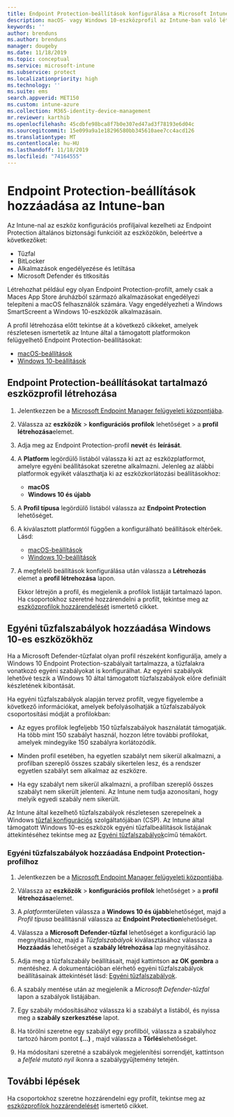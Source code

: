 ```yaml
---
title: Endpoint Protection-beállítások konfigurálása a Microsoft Intune-ban – Azure | Microsoft Docs
description: macOS- vagy Windows 10-eszközprofil az Intune-ban való létrehozásakor létrehozhat Endpoint Protection-beállításokat is.
keywords: ''
author: brenduns
ms.author: brenduns
manager: dougeby
ms.date: 11/18/2019
ms.topic: conceptual
ms.service: microsoft-intune
ms.subservice: protect
ms.localizationpriority: high
ms.technology: ''
ms.suite: ems
search.appverid: MET150
ms.custom: intune-azure
ms.collection: M365-identity-device-management
mr.reviewer: karthib
ms.openlocfilehash: 45cdbfe98bca8f7b0e307ed47ad3f78193e6d04c
ms.sourcegitcommit: 15e099a9a1e18296580bb345610aee7cc4acd126
ms.translationtype: MT
ms.contentlocale: hu-HU
ms.lasthandoff: 11/18/2019
ms.locfileid: "74164555"
---
```

# <a name="add-endpoint-protection-settings-in-intune"></a>Endpoint Protection-beállítások hozzáadása az Intune-ban

Az Intune-nal az eszköz konfigurációs profiljaival kezelheti az Endpoint Protection általános biztonsági funkcióit az eszközökön, beleértve a következőket:

- Tűzfal
- BitLocker
- Alkalmazások engedélyezése és letiltása
- Microsoft Defender és titkosítás

Létrehozhat például egy olyan Endpoint Protection-profilt, amely csak a Maces App Store áruházból származó alkalmazásokat engedélyezi telepíteni a macOS felhasználók számára. Vagy engedélyezheti a Windows SmartScreent a Windows 10-eszközök alkalmazásain.

A profil létrehozása előtt tekintse át a következő cikkeket, amelyek részletesen ismertetik az Intune által a támogatott platformokon felügyelhető Endpoint Protection-beállításokat:

- [macOS-beállítások](endpoint-protection-macos.md)
- [Windows 10-beállítások](endpoint-protection-windows-10.md)

## <a name="create-a-device-profile-containing-endpoint-protection-settings"></a>Endpoint Protection-beállításokat tartalmazó eszközprofil létrehozása

1. Jelentkezzen be a [Microsoft Endpoint Manager felügyeleti központjába](https://go.microsoft.com/fwlink/?linkid=2109431).

2. Válassza az **eszközök** > **konfigurációs profilok** lehetőséget > a **profil létrehozása**elemet.

3. Adja meg az Endpoint Protection-profil **nevét** és **leírását**.

4. A **Platform** legördülő listából válassza ki azt az eszközplatformot, amelyre egyéni beállításokat szeretne alkalmazni. Jelenleg az alábbi platformok egyikét választhatja ki az eszközkorlátozási beállításokhoz:

   - **macOS**
   - **Windows 10 és újabb**

5. A **Profil típusa** legördülő listából válassza az **Endpoint Protection** lehetőséget.

6. A kiválasztott platformtól függően a konfigurálható beállítások eltérőek. Lásd:

   - [macOS-beállítások](endpoint-protection-macos.md)
   - [Windows 10-beállítások](endpoint-protection-windows-10.md)

7. A megfelelő beállítások konfigurálása után válassza a **Létrehozás** elemet a **profil létrehozása** lapon.

   Ekkor létrejön a profil, és megjelenik a profilok listáját tartalmazó lapon. Ha csoportokhoz szeretné hozzárendelni a profilt, tekintse meg az [eszközprofilok hozzárendelését](../configuration/device-profile-assign.md) ismertető cikket.

## <a name="add-custom-firewall-rules-for-windows-10-devices"></a>Egyéni tűzfalszabályok hozzáadása Windows 10-es eszközökhöz

Ha a Microsoft Defender-tűzfalat olyan profil részeként konfigurálja, amely a Windows 10 Endpoint Protection-szabályait tartalmazza, a tűzfalakra vonatkozó egyéni szabályokat is konfigurálhat. Az egyéni szabályok lehetővé teszik a Windows 10 által támogatott tűzfalszabályok előre definiált készletének kibontását.

Ha egyéni tűzfalszabályok alapján tervez profilt, vegye figyelembe a következő információkat, amelyek befolyásolhatják a tűzfalszabályok csoportosítási módját a profilokban:

- Az egyes profilok legfeljebb 150 tűzfalszabályok használatát támogatják. Ha több mint 150 szabályt használ, hozzon létre további profilokat, amelyek mindegyike 150 szabályra korlátozódik.

- Minden profil esetében, ha egyetlen szabályt nem sikerül alkalmazni, a profilban szereplő összes szabály sikertelen lesz, és a rendszer egyetlen szabályt sem alkalmaz az eszközre.

- Ha egy szabályt nem sikerül alkalmazni, a profilban szereplő összes szabályt nem sikerült jelenteni. Az Intune nem tudja azonosítani, hogy melyik egyedi szabály nem sikerült.  

Az Intune által kezelhető tűzfalszabályok részletesen szerepelnek a Windows [tűzfal konfigurációs]( https://docs.microsoft.com/windows/client-management/mdm/firewall-csp) szolgáltatójában (CSP). Az Intune által támogatott Windows 10-es eszközök egyéni tűzfalbeállítások listájának áttekintéséhez tekintse meg az [Egyéni tűzfalszabályok](endpoint-protection-windows-10.md#firewall-rules)című témakört.

### <a name="to-add-custom-firewall-rules-to-an-endpoint-protection-profile"></a>Egyéni tűzfalszabályok hozzáadása Endpoint Protection-profilhoz

1. Jelentkezzen be a [Microsoft Endpoint Manager felügyeleti központjába](https://go.microsoft.com/fwlink/?linkid=2109431).

2. Válassza az **eszközök** > **konfigurációs profilok** lehetőséget > a **profil létrehozása**elemet.

3. A *platform*területen válassza a **Windows 10 és újabb**lehetőséget, majd a *Profil típusa* beállításnál válassza az **Endpoint Protection**lehetőséget.

4. Válassza a **Microsoft Defender-tűzfal** lehetőséget a konfiguráció lap megnyitásához, majd a *Tűzfalszabályok* kiválasztásához válassza a **Hozzáadás** lehetőséget a **szabály létrehozása** lap megnyitásához.

5. Adja meg a tűzfalszabály beállításait, majd kattintson **az OK gombra** a mentéshez. A dokumentációban elérhető egyéni tűzfalszabályok beállításainak áttekintését lásd: [Egyéni tűzfalszabályok](endpoint-protection-windows-10.md#firewall-rules).

6. A szabály mentése után az megjelenik a *Microsoft Defender-tűzfal* lapon a szabályok listájában.

7. Egy szabály módosításához válassza ki a szabályt a listából, és nyissa meg a **szabály szerkesztése** lapot.

8. Ha törölni szeretne egy szabályt egy profilból, válassza a szabályhoz tartozó három pontot **(...)** , majd válassza a **Törlés**lehetőséget.

9. Ha módosítani szeretné a szabályok megjelenítési sorrendjét, kattintson a *felfelé mutató nyíl* ikonra a szabálygyűjtemény tetején.

## <a name="next-steps"></a>További lépések

Ha csoportokhoz szeretne hozzárendelni egy profilt, tekintse meg az [eszközprofilok hozzárendelését](../configuration/device-profile-assign.md) ismertető cikket.
